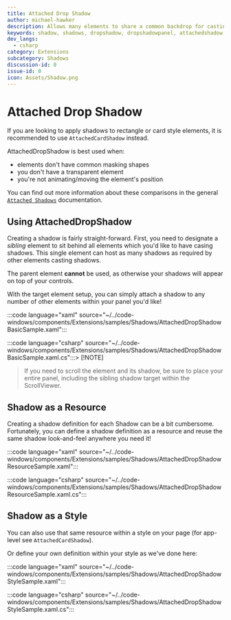 ```yaml
---
title: Attached Drop Shadow
author: michael-hawker
description: Allows many elements to share a common backdrop for casting shadows.
keywords: shadow, shadows, dropshadow, dropshadowpanel, attachedshadow, attacheddropshadow, attachedcardshadow
dev_langs:
  - csharp
category: Extensions
subcategory: Shadows
discussion-id: 0
issue-id: 0
icon: Assets/Shadow.png
---
```


# Attached Drop Shadow

If you are looking to apply shadows to rectangle or card style elements, it is recommended to use `AttachedCardShadow` instead.

AttachedDropShadow is best used when:

- elements don't have common masking shapes
- you don't have a transparent element
- you're not animating/moving the element's position

You can find out more information about these comparisons in the general [`Attached Shadows`](AttachedShadows.md) documentation.

## Using AttachedDropShadow

Creating a shadow is fairly straight-forward. First, you need to designate a _sibling_ element to sit behind all elements
which you'd like to have casing shadows. This single element can host as many shadows as required by other elements casting shadows.

The parent element **cannot** be used, as otherwise your shadows will appear on top of your controls.

With the target element setup, you can simply attach a shadow to any number of other elements within your panel you'd like!

:::code language="xaml" source="~/../code-windows/components/Extensions/samples/Shadows/AttachedDropShadowBasicSample.xaml":::

:::code language="csharp" source="~/../code-windows/components/Extensions/samples/Shadows/AttachedDropShadowBasicSample.xaml.cs":::> [!NOTE]
> If you need to scroll the element and its shadow, be sure to place your entire panel, including the sibling shadow target within the
ScrollViewer.

## Shadow as a Resource

Creating a shadow definition for each Shadow can be a bit cumbersome. Fortunately, you can define a shadow definition as a resource
and reuse the same shadow look-and-feel anywhere you need it!

:::code language="xaml" source="~/../code-windows/components/Extensions/samples/Shadows/AttachedDropShadowResourceSample.xaml":::

:::code language="csharp" source="~/../code-windows/components/Extensions/samples/Shadows/AttachedDropShadowResourceSample.xaml.cs":::

## Shadow as a Style

You can also use that same resource within a style on your page (for app-level see `AttachedCardShadow`).

Or define your own definition within your style as we've done here:

:::code language="xaml" source="~/../code-windows/components/Extensions/samples/Shadows/AttachedDropShadowStyleSample.xaml":::

:::code language="csharp" source="~/../code-windows/components/Extensions/samples/Shadows/AttachedDropShadowStyleSample.xaml.cs":::
